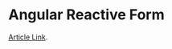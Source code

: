 # Angular Reactive Form

[Article Link](https://medium.com/@EnnioBozzetti/angular-reactive-form-862013160784).
